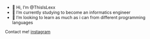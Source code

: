 - 👋 Hi, I’m @ThisIsLexx
- 🌱 I’m currently studying to become an informatics engineer
- 💞️ I’m looking to learn as much as i can from different programming languages

Contact me!
[instagram](https://instagram.com/_thisislexx_)
<!---
ThisIsLexx/ThisIsLexx is a ✨ special ✨ repository because its `README.md` (this file) appears on your GitHub profile.
You can click the Preview link to take a look at your changes.
--->

